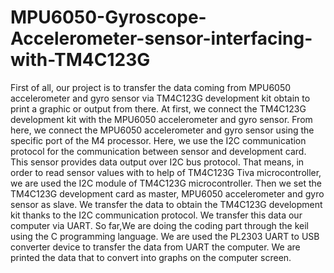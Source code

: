 # MPU6050-Gyroscope-Accelerometer-sensor-interfacing-with-TM4C123G
First of all, our project is to transfer the data coming from MPU6050 accelerometer and gyro sensor via TM4C123G development kit obtain to print a graphic or output from there. At first, we connect the TM4C123G development kit with the MPU6050 accelerometer and gyro sensor. From here, we connect the MPU6050 accelerometer and gyro sensor using the specific port of the M4 processor. Here, we use the I2C communication protocol for the communication between sensor and development card. This sensor provides data output over I2C bus protocol. That means, in order to read sensor values with to help of TM4C123G Tiva microcontroller, we are used the I2C module of TM4C123G microcontroller. Then we set the TM4C123G development card as master, MPU6050 accelerometer and gyro sensor as slave. We transfer the data to obtain the TM4C123G development kit thanks to the I2C communication protocol. We transfer this data our computer via UART. So far,We are doing the coding part through the keil using the C programming language. We are used the PL2303 UART to USB converter device to transfer the data from UART the computer. We are printed the data that to convert into graphs on the computer screen.
